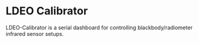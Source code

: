 # LDEO Calibrator

LDEO-Calibrator is a serial dashboard for controlling blackbody/radiometer infrared sensor setups.
